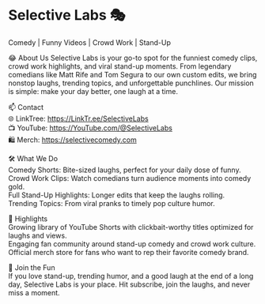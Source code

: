 # Selective Labs 🎭
Comedy | Funny Videos | Crowd Work | Stand-Up

😂 About Us
Selective Labs is your go-to spot for the funniest comedy clips, crowd work highlights, and viral stand-up moments. From legendary comedians like Matt Rife and Tom Segura to our own custom edits, we bring nonstop laughs, trending topics, and unforgettable punchlines. Our mission is simple: make your day better, one laugh at a time.

📫 Contact<br>
🌐 LinkTree: https://LinkTr.ee/SelectiveLabs<br>
📺 YouTube: https://YouTube.com/@SelectiveLabs<br>
🛍️ Merch: https://selectivecomedy.com<br>

🛠️ What We Do<br>
Comedy Shorts: Bite-sized laughs, perfect for your daily dose of funny.<br>
Crowd Work Clips: Watch comedians turn audience moments into comedy gold.<br>
Full Stand-Up Highlights: Longer edits that keep the laughs rolling.<br>
Trending Topics: From viral pranks to timely pop culture humor.<br>

🎤 Highlights<br>
Growing library of YouTube Shorts with clickbait-worthy titles optimized for laughs and views.<br>
Engaging fan community around stand-up comedy and crowd work culture.<br>
Official merch store for fans who want to rep their favorite comedy brand.<br>

📌 Join the Fun<br>
If you love stand-up, trending humor, and a good laugh at the end of a long day, Selective Labs is your place. Hit subscribe, join the laughs, and never miss a moment.
